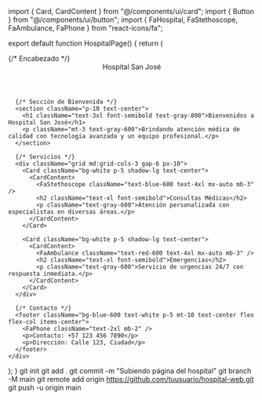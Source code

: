 import { Card, CardContent } from "@/components/ui/card";
import { Button } from "@/components/ui/button";
import { FaHospital, FaStethoscope, FaAmbulance, FaPhone } from "react-icons/fa";

export default function HospitalPage() {
  return (
    <div className="min-h-screen bg-gray-100">
      {/* Encabezado */}
      <header className="bg-blue-600 text-white p-5 text-center text-2xl font-bold flex items-center justify-center gap-2">
        <FaHospital /> Hospital San José
      </header>

      {/* Sección de Bienvenida */}
      <section className="p-10 text-center">
        <h1 className="text-3xl font-semibold text-gray-800">Bienvenidos a Hospital San José</h1>
        <p className="mt-3 text-gray-600">Brindando atención médica de calidad con tecnología avanzada y un equipo profesional.</p>
      </section>

      {/* Servicios */}
      <div className="grid md:grid-cols-3 gap-6 px-10">
        <Card className="bg-white p-5 shadow-lg text-center">
          <CardContent>
            <FaStethoscope className="text-blue-600 text-4xl mx-auto mb-3" />
            <h2 className="text-xl font-semibold">Consultas Médicas</h2>
            <p className="text-gray-600">Atención personalizada con especialistas en diversas áreas.</p>
          </CardContent>
        </Card>
        
        <Card className="bg-white p-5 shadow-lg text-center">
          <CardContent>
            <FaAmbulance className="text-red-600 text-4xl mx-auto mb-3" />
            <h2 className="text-xl font-semibold">Emergencias</h2>
            <p className="text-gray-600">Servicio de urgencias 24/7 con respuesta inmediata.</p>
          </CardContent>
        </Card>
      </div>

      {/* Contacto */}
      <footer className="bg-blue-600 text-white p-5 mt-10 text-center flex flex-col items-center">
        <FaPhone className="text-2xl mb-2" />
        <p>Contacto: +57 123 456 7890</p>
        <p>Dirección: Calle 123, Ciudad</p>
      </footer>
    </div>
  );
}
git init
git add .
git commit -m "Subiendo página del hospital"
git branch -M main
git remote add origin https://github.com/tuusuario/hospital-web.git
git push -u origin main

